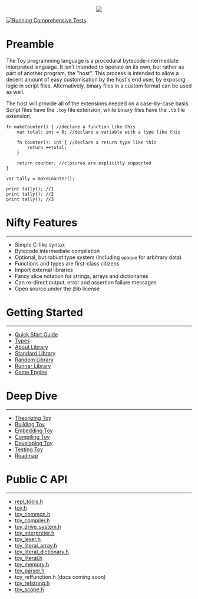 <div align="center">
  <image src="toylogo.png" />
</div>

[![Running Comprehensive Tests](https://github.com/Ratstail91/Toy/actions/workflows/c-cpp.yml/badge.svg)](https://github.com/Ratstail91/Toy/actions/workflows/c-cpp.yml)

# Preamble

The Toy programming language is a procedural bytecode-intermediate interpreted language. It isn't intended to operate on its own, but rather as part of another program, the "host". This process is intended to allow a decent amount of easy customisation by the host's end user, by exposing logic in script files. Alternatively, binary files in a custom format can be used as well.

The host will provide all of the extensions needed on a case-by-case basis. Script files have the `.toy` file extension, while binary files have the `.tb` file extension.

```
fn makeCounter() { //declare a function like this
	var total: int = 0; //declare a variable with a type like this

	fn counter(): int { //declare a return type like this
		return ++total;
	}

	return counter; //closures are explicitly supported
}

var tally = makeCounter();

print tally(); //1
print tally(); //2
print tally(); //3
```

# Nifty Features

<hr />

* Simple C-like syntax
* Bytecode intermediate compilation
* Optional, but robust type system (including `opaque` for arbitrary data)
* Functions and types are first-class citizens
* Import external libraries
* Fancy slice notation for strings, arrays and dictionaries
* Can re-direct output, error and assertion failure messages
* Open source under the zlib license

# Getting Started

<hr />

* [Quick Start Guide](getting-started/quick-start-guide)
* [Types](getting-started/types)
* [About Library](getting-started/about-library)
* [Standard Library](getting-started/standard-library)
* [Random Library](getting-started/random-library)
* [Runner Library](getting-started/runner-library)
* [Game Engine](getting-started/game-engine)

# Deep Dive

<hr />

* [Theorizing Toy](deep-dive/theorizing-toy)
* [Building Toy](deep-dive/building-toy)
* [Embedding Toy](deep-dive/embedding-toy)
* [Compiling Toy](deep-dive/compiling-toy)
* [Developing Toy](deep-dive/developing-toy)
* [Testing Toy](deep-dive/testing-toy)
* [Roadmap](deep-dive/roadmap)

# Public C API

<hr />

* [repl_tools.h](c-api/repl_tools_h.md)
* [toy.h](c-api/toy_h.md)
* [toy_common.h](c-api/toy_common_h.md)
* [toy_compiler.h](c-api/toy_compiler_h.md)
* [toy_drive_system.h](c-api/toy_drive_system_h.md)
* [toy_interpreter.h](c-api/toy_interpreter_h.md)
* [toy_lexer.h](c-api/toy_lexer_h.md)
* [toy_literal_array.h](c-api/toy_literal_array_h.md)
* [toy_literal_dictionary.h](c-api/toy_literal_dictionary_h.md)
* [toy_literal.h](c-api/toy_literal_h.md)
* [toy_memory.h](c-api/toy_memory_h.md)
* [toy_parser.h](c-api/toy_parser_h.md)
* toy_reffunction.h (docs coming soon)
* [toy_refstring.h](c-api/toy_refstring_h.md)
* [toy_scope.h](c-api/toy_scope_h.md)
